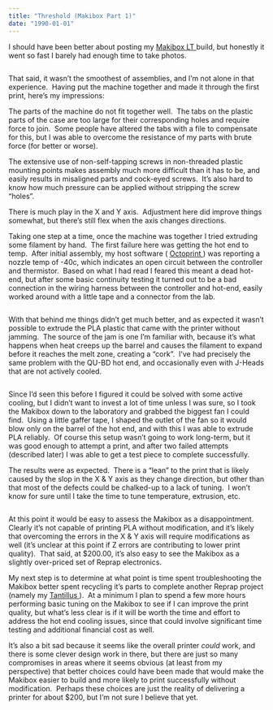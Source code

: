 ```yaml
---
title: "Threshold (Makibox Part 1)"
date: "1990-01-01"
---
```


<div class="content">
<p>I should have been better about posting my <a href="https://store.makibox.com/#/product-detail?type=1&amp;&amp;option=31" target="_blank"> Makibox LT
</a> build, but
honestly it went so fast I barely had enough time to take photos.</p>
<p><img alt="" src="/preposterous/assets/227-img_0903.jpg"/></p>
<p>That said, it wasn’t the smoothest of assemblies, and I’m not alone in that
experience.  Having put the machine together and made it through the first
print, here’s my impressions:</p>
<p>The parts of the machine do not fit together well.  The tabs on the plastic
parts of the case are too large for their corresponding holes and require
force to join.  Some people have altered the tabs with a file to compensate
for this, but I was able to overcome the resistance of my parts with brute
force (for better or worse).</p>
<p>The extensive use of non-self-tapping screws in non-threaded plastic mounting
points makes assembly much more difficult than it has to be, and easily
results in misaligned parts and cock-eyed screws.  It’s also hard to know how
much pressure can be applied without stripping the screw “holes”.</p>
<p>There is much play in the X and Y axis.  Adjustment here did improve things
somewhat, but there’s still flex when the axis changes directions.</p>
<p>Taking one step at a time, once the machine was together I tried extruding
some filament by hand.  The first failure here was getting the hot end to
temp.  After initial assembly, my host software ( <a href="http://octoprint.org/" target="_blank"> Octoprint
</a> ) was reporting a nozzle temp of -40c, which
indicates an open circuit between the controller and thermistor.  Based on
what I had read I feared this meant a dead hot-end, but after some basic
continuity testing it turned out to be a bad connection in the wiring harness
between the controller and hot-end, easily worked around with a little tape
and a connector from the lab.</p>
<p><img alt="" src="/preposterous/assets/227-img_0912.jpg"/></p>
<p>With that behind me things didn’t get much better, and as expected it wasn’t
possible to extrude the PLA plastic that came with the printer without
jamming.  The source of the jam is one I’m familiar with, because it’s what
happens when heat creeps up the barrel and causes the filament to expand
before it reaches the melt zone, creating a “cork”.  I’ve had precisely the
same problem with the QU-BD hot end, and occasionally even with J-Heads that
are not actively cooled.</p>
<p><img alt="" src="/preposterous/assets/227-img_0916.jpg"/></p>
<p>Since I’d seen this before I figured it could be solved with some active
cooling, but I didn’t want to invest a lot of time unless I was sure, so I
took the Makibox down to the laboratory and grabbed the biggest fan I could
find.  Using a little gaffer tape, I shaped the outlet of the fan so it would
blow only on the barrel of the hot end, and with this I was able to extrude
PLA reliably.  Of course this setup wasn’t going to work long-term, but it was
good enough to attempt a print, and after two failed attempts (described
later) I was able to get a test piece to complete successfully.</p>
<p>The results were as expected.  There is a “lean” to the print that is likely
caused by the slop in the X &amp; Y axis as they change direction, but other than
that most of the defects could be chalked-up to a lack of tuning.  I won’t
know for sure until I take the time to tune temperature, extrusion, etc.</p>
<p><img alt="" src="/preposterous/assets/227-img_0935.jpg"/></p>
<p>At this point it would be easy to assess the Makibox as a disappointment.
Clearly it’s not capable of printing PLA without modification, and it’s likely
that overcoming the errors in the X &amp; Y axis will require modifications as
well (it’s unclear at this point if Z errors are contributing to lower print
quality).  That said, at $200.00, it’s also easy to see the Makibox as a
slightly over-priced set of Reprap electronics.</p>
<p>My next step is to determine at what point is time spent troubleshooting the
Makibox better spent recycling it’s parts to complete another Reprap project
(namely my <a href="http://www.tantillus.org/Home.html" target="_blank"> Tantillus </a> ).  At a minimum
I plan to spend a few more hours performing basic tuning on the Makibox to see
if I can improve the print quality, but what’s less clear is if it will be
worth the time and effort to address the hot end cooling issues, since that
could involve significant time testing and additional financial cost as well.</p>
<p>It’s also a bit sad because it seems like the overall printer <em>could</em> work,
and there is some clever design work in there, but there are just so many
compromises in areas where it seems obvious (at least from my perspective)
that better choices could have been made that would make the Makibox easier to
build and more likely to print successfully without modification.  Perhaps
these choices are just the reality of delivering a printer for about $200, but
I’m not sure I believe that yet.</p>
</div>
